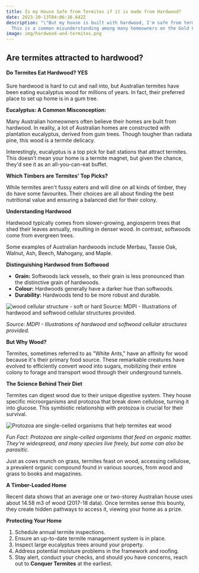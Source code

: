 ```yaml
---
title: Is my House Safe from Termites if it is made from Hardwood?
date: 2023-10-13T04:06:16.642Z
description: "\"But my house is built with hardwood, I'm safe from termites\"
  This is a common misunderstanding among many homeowners on the Gold Coast."
image: img/hardwood-and-termites.png
---
```

## Are termites attracted to hardwood?

#### **Do Termites Eat Hardwood? YES**

Sure hardwood is hard to cut and nail into, but Australian termites have been eating eucalyptus wood for millions of years. In fact, their preferred place to set up home is in a gum tree. 

**Eucalyptus: A Common Misconception:** 

Many Australian homeowners often believe their homes are built from hardwood. In reality, a lot of Australian homes are constructed with plantation eucalyptus, derived from gum trees. Though tougher than radiata pine, this wood is a termite delicacy.

Interestingly, eucalyptus is a top pick for bait stations that attract termites. This doesn’t mean your home is a termite magnet, but given the chance, they'd see it as an all-you-can-eat buffet.

**Which Timbers are Termites' Top Picks?**

While termites aren't fussy eaters and will dine on all kinds of timber, they do have some favourites. Their choices are all about finding the best nutritional value and ensuring a balanced diet for their colony.

**Understanding Hardwood**

Hardwood typically comes from slower-growing, angiosperm trees that shed their leaves annually, resulting in denser wood. In contrast, softwoods come from evergreen trees.

Some examples of Australian hardwoods include Merbau, Tassie Oak, Walnut, Ash, Beech, Mahogany, and Maple.

**Distinguishing Hardwood from Softwood**

* **Grain:** Softwoods lack vessels, so their grain is less pronounced than the distinctive grain of hardwoods.
* **Colour:** Hardwoods generally have a darker hue than softwoods.
* **Durability:** Hardwoods tend to be more robust and durable.

![wood cellular structure - soft or hard *Source: MDPI - Illustrations of hardwood and softwood cellular structures provided.*](img/illustrations-of-hardwood-and-softwood-cellular-structures-provided..png)

*Source: MDPI - Illustrations of hardwood and softwood cellular structures provided.*

**But Why Wood?**

Termites, sometimes referred to as "White Ants," have an affinity for wood because it's their primary food source. These remarkable creatures have evolved to efficiently convert wood into sugars, mobilizing their entire colony to forage and transport wood through their underground tunnels.

**The Science Behind Their Diet**

Termites can digest wood due to their unique digestive system. They house specific microorganisms and protozoa that break down cellulose, turning it into glucose. This symbiotic relationship with protozoa is crucial for their survival.

![Protozoa are single-celled organisms that help termites eat wood](img/protozoa-are-single-celled-organisms.png)

*Fun Fact: Protozoa are single-celled organisms that feed on organic matter. They're widespread, and many species live freely, but some can also be parasitic.*

Just as cows munch on grass, termites feast on wood, accessing cellulose, a prevalent organic compound found in various sources, from wood and grass to books and magazines.

**A Timber-Loaded Home**

Recent data shows that an average one or two-storey Australian house uses about 14.58 m3 of wood (2017-18 data). Once termites sense this bounty, they create hidden pathways to access it, viewing your home as a prize.

**Protecting Your Home**

1. Schedule annual termite inspections.
2. Ensure an up-to-date termite management system is in place.
3. Inspect large eucalyptus trees around your property.
4. Address potential moisture problems in the framework and roofing.
5. Stay alert, conduct your checks, and should you have concerns, reach out to **Conquer Termites** at the earliest.